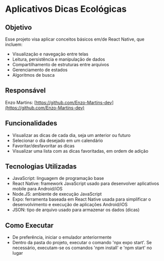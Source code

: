 
# Aplicativos Dicas Ecológicas

## Objetivo
Esse projeto visa aplicar conceitos básicos em/de React Native, que incluem:
* Visualização e navegação entre telas
* Leitura, persistência e manipulação de dados
* Compartilhamento de estruturas entre arquivos
* Gerenciamento de estados
* Algoritmos de busca

## Responsável
Enzo Martins: [https://github.com/Enzo-Martins-dev](https://github.com/Enzo-Martins-dev)

## Funcionalidades  
* Visualizar as dicas de cada dia, seja um anterior ou futuro
* Selecionar o dia desejado em um calendário
* Favoritar/desfavoritar as dicas 
* Visualizar uma lista com as dicas favoritadas, em ordem de adição

## Tecnologias Utilizadas
* JavaScript: linguagem de programação base
* React Native: framework JavaScript usado para desenvolver aplicativos mobile para Android/iOS
* Node.JS: ambiente de execução JavaScript
* Expo: ferramenta baseada em React Native usada para simplificar o desenvolvimento e execução de aplicações Android/iOS
* JSON: tipo de arquivo usado para armazenar os dados (dicas)

## Como Executar
* De preferência, iniciar o emulador anteriormente
* Dentro da pasta do projeto, executar o comando 'npx expo start'. Se necessário, executam-se os comandos 'npm install' e 'npm start' no lugar
